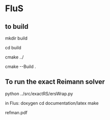 # FluS
## to build
mkdir build  

cd build

cmake ../

cmake --Build .

## To run the exact Reimann solver
python ../src/exactRS/ersWrap.py


in Flus:
doxygen
cd documentation/latex
make

refman.pdf

